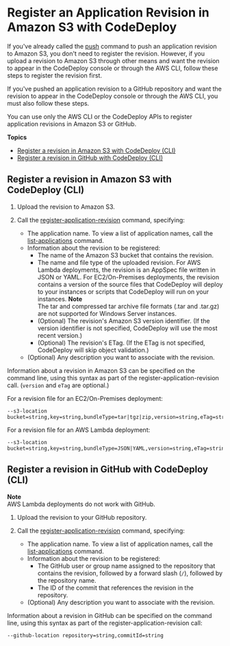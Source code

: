 # Register an Application Revision in Amazon S3 with CodeDeploy<a name="application-revisions-register"></a>

If you've already called the [push](https://docs.aws.amazon.com/cli/latest/reference/deploy/push.html) command to push an application revision to Amazon S3, you don't need to register the revision\. However, if you upload a revision to Amazon S3 through other means and want the revision to appear in the CodeDeploy console or through the AWS CLI, follow these steps to register the revision first\.

If you've pushed an application revision to a GitHub repository and want the revision to appear in the CodeDeploy console or through the AWS CLI, you must also follow these steps\.

You can use only the AWS CLI or the CodeDeploy APIs to register application revisions in Amazon S3 or GitHub\.

**Topics**
+ [Register a revision in Amazon S3 with CodeDeploy \(CLI\)](#application-revisions-register-s3)
+ [Register a revision in GitHub with CodeDeploy \(CLI\)](#application-revisions-register-github)

## Register a revision in Amazon S3 with CodeDeploy \(CLI\)<a name="application-revisions-register-s3"></a>

1. Upload the revision to Amazon S3\.

1. Call the [register\-application\-revision](https://docs.aws.amazon.com/cli/latest/reference/deploy/register-application-revision.html) command, specifying:
   + The application name\. To view a list of application names, call the [list\-applications](https://docs.aws.amazon.com/cli/latest/reference/deploy/list-applications.html) command\.
   + Information about the revision to be registered:
     + The name of the Amazon S3 bucket that contains the revision\.
     + The name and file type of the uploaded revision\. For AWS Lambda deployments, the revision is an AppSpec file written in JSON or YAML\. For EC2/On\-Premises deployments, the revision contains a version of the source files that CodeDeploy will deploy to your instances or scripts that CodeDeploy will run on your instances\.
**Note**  
The tar and compressed tar archive file formats \(\.tar and \.tar\.gz\) are not supported for Windows Server instances\.
     + \(Optional\) The revision's Amazon S3 version identifier\. \(If the version identifier is not specified, CodeDeploy will use the most recent version\.\)
     + \(Optional\) The revision's ETag\. \(If the ETag is not specified, CodeDeploy will skip object validation\.\)
   + \(Optional\) Any description you want to associate with the revision\.

Information about a revision in Amazon S3 can be specified on the command line, using this syntax as part of the register\-application\-revision call\. \(`version` and `eTag` are optional\.\)

For a revision file for an EC2/On\-Premises deployment:

```
--s3-location bucket=string,key=string,bundleType=tar|tgz|zip,version=string,eTag=string
```

For a revision file for an AWS Lambda deployment:

```
--s3-location bucket=string,key=string,bundleType=JSON|YAML,version=string,eTag=string
```

## Register a revision in GitHub with CodeDeploy \(CLI\)<a name="application-revisions-register-github"></a>

**Note**  
AWS Lambda deployments do not work with GitHub\. 

1. Upload the revision to your GitHub repository\.

1. Call the [register\-application\-revision](https://docs.aws.amazon.com/cli/latest/reference/deploy/register-application-revision.html) command, specifying:
   + The application name\. To view a list of application names, call the [list\-applications](https://docs.aws.amazon.com/cli/latest/reference/deploy/list-applications.html) command\.
   + Information about the revision to be registered:
     + The GitHub user or group name assigned to the repository that contains the revision, followed by a forward slash \(`/`\), followed by the repository name\.
     + The ID of the commit that references the revision in the repository\.
   + \(Optional\) Any description you want to associate with the revision\.

Information about a revision in GitHub can be specified on the command line, using this syntax as part of the register\-application\-revision call:

```
--github-location repository=string,commitId=string
```